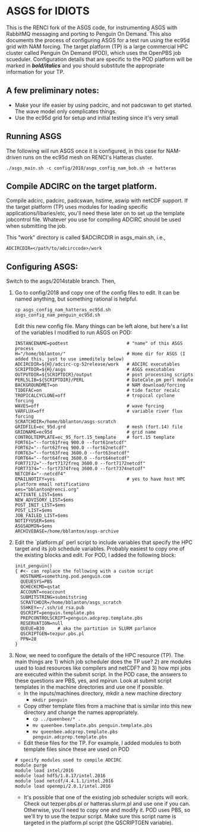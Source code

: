 # ASGS for IDIOTS
This is the RENCI fork of the ASGS code, for instrumenting ASGS with RabbitMQ messaging and porting to Penguin On Demand.   This also documents the process of configuring ASGS for a test run using the ec95d grid with NAM forcing.  The target platform (TP) is a large commercial HPC cluster called Penguin On Demand (POD), which uses the OpenPBS job scueduler.  Configuration details that are specific to the POD platform will be marked in *__bold/italics__* and you should substitute the appropriate information for your TP. 

## A few preliminary notes:
* Make your life easier by using padcirc, and not padcswan to get started. The wave model only complicates things. 
* Use the ec95d grid for setup and initial testing since it's very small

## Running ASGS
The following will run ASGS once it is configured, in this case for NAM-driven runs on the ec95d mesh on RENCI's Hatteras cluster. 

`./asgs_main.sh -c config/2018/asgs_config_nam_bob.sh -e hatteras`

## Compile ADCIRC on the target platform.
Compile adcirc, padcirc, padcswan, hstime, aswip with netCDF support.  If the target platform (TP) uses modules for loading specific applications/libaries/etc, you'll need these later on to set up the template jobcontrol file.  Whatever you use for compiling ADCIRC should be used when submitting the job.

This "work" directory is called $ADCIRCDIR in asgs_main.sh, i.e.,

`ADCIRCDIR=</path/to/adcirccode>/work`

## Configuring ASGS:
Switch to the asgs/2014stable branch.  Then, 

<ol>
<li> Go to config/2018 and copy one of the config files to edit.  It can be named anything, but something rational is helpful. 
  
 `cp asgs_config_nam_hatteras_ec95d.sh asgs_config_nam_penguin_ec95d.sh`
 
 Edit this new config file.  Many things can be left alone, but here's a list of the variables I modified to run ASGS on POD: 

```
INSTANCENAME=podtest                      # "name" of this ASGS process
H="/home/bblanton/"                       # Home dir for ASGS (I added this, just to use immeditely below)
ADCIRCDIR=${H}/adcirc-cg-52release/work   # ADCIRC executables
SCRIPTDIR=${H}/asgs                       # ASGS executables 
OUTPUTDIR=${SCRIPTDIR}/output             # post processing scripts 
PERL5LIB=${SCRIPTDIR}/PERL                # DateCale.pm perl module 
BACKGROUNDMET=on                          # NAM download/forcing 
TIDEFAC=on                                # tide factor recalc
TROPICALCYCLONE=off                       # tropical cyclone forcing 
WAVES=off                                 # wave forcing 
VARFLUX=off                               # variable river flux forcing 
SCRATCHDIR=/home/bblanton/asgs-scratch 
GRIDFILE=ec_95d.grd                       # mesh (fort.14) file 
GRIDNAME=ec95d                            # grid name 
CONTROLTEMPLATE=ec_95_fort.15_template    # fort.15 template 
FORT61="--fort61freq 900.0 --fort61netcdf" 
FORT62="--fort62freq 900.0 --fort62netcdf" 
FORT63="--fort63freq 3600.0 --fort63netcdf" 
FORT64="--fort64freq 3600.0 --fort64netcdf"
FORT7172="--fort7172freq 3600.0 --fort7172netcdf" 
FORT7374="--fort7374freq 3600.0 --fort7374netcdf" 
NETCDF4="--netcdf4" 
EMAILNOTIFY=yes                           # yes to have host HPC platform email notifications 
ems="bblanton@renci.org" 
ACTIVATE_LIST=$ems 
NEW_ADVISORY_LIST=$ems 
POST_INIT_LIST=$ems
POST_LIST=$ems
JOB_FAILED_LIST=$ems
NOTIFYUSER=$ems
ASGSADMIN=$ems
ARCHIVEBASE=/home/bblanton/asgs-archive
```
 
<li> Edit the `platform.pl`  perl script to include variables that specify the HPC target and its job schedule variables.  Probably easiest to copy one of the existing blocks and edit.  For POD, I added the following block: 

```
init_penguin()
{ #<- can replace the following with a custom script
  HOSTNAME=something.pod.penguin.com
  QUEUESYS=PBS
  QCHECKCMD=qstat
  ACCOUNT=noaccount
  SUBMITSTRING=submitstring
  SCRATCHDIR=/home/bblanton/asgs_scratch
  SSHKEY=~/.ssh/id_rsa.pub
  QSCRIPT=penguin.template.pbs
  PREPCONTROLSCRIPT=penguin.adcprep.template.pbs
  RESERVATION=null
  QUEUE=B30     # aka the partition in SLURM parlance
  QSCRIPTGEN=tezpur.pbs.pl
  PPN=28
}
```
<li> Now, we need to configure the details of the HPC resource (TP).  The main things are 1) which job scheduler does the TP use? 2) are modules used to load resources like compilers and netCDF? and 3) how mpi jobs are executed within the submit script.  In the POD case, the answers to these questions are PBS, yes, and mpirun.  Look at submit script templates in the machine directories and use one if possible.   
    
* In the inputs/machines directory, mkdir a new machine directory
    * `mkdir penguin`
* Copy other template files from a machine that is similar into this new directory and change the names appropriately.
    * `cp ../queenbee/* .`
    * `mv queenbee.template.pbs penguin.template.pbs`
    * `mv queenbee.adcprep.template.pbs penguin.adcprep.template.pbs`
* Edit these files for the TP.  For example, I added modules to both template files since these are used on POD
```
# specify modules used to compile ADCIRC
module purge
module load intel/2016
module load hdf5/1.8.17/intel.2016
module load netcdf/4.4.1.1/intel.2016
module load openmpi/2.0.1/intel.2016
```
* It's possible that one of the existing job scheduler scripts will work.  Check out tezper.pbs.pl or hatteras.slurm.pl and use one if you can.  Otherwise, you'll need to copy one and modify it. POD uses PBS, so we'll try to use the tezpur script.  Make sure this script name is targeted in the platform.pl script (the QSCRIPTGEN variable). 
</ol>

 
